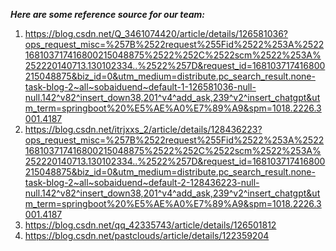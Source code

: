 ***Here are some reference source for our team:***<br>
1. https://blog.csdn.net/Q_3461074420/article/details/126581036?ops_request_misc=%257B%2522request%255Fid%2522%253A%2522168103717416800215048875%2522%252C%2522scm%2522%253A%252220140713.130102334..%2522%257D&request_id=168103717416800215048875&biz_id=0&utm_medium=distribute.pc_search_result.none-task-blog-2~all~sobaiduend~default-1-126581036-null-null.142^v82^insert_down38,201^v4^add_ask,239^v2^insert_chatgpt&utm_term=springboot%20%E5%AE%A0%E7%89%A9&spm=1018.2226.3001.4187<br>
2. https://blog.csdn.net/itrjxxs_2/article/details/128436223?ops_request_misc=%257B%2522request%255Fid%2522%253A%2522168103717416800215048875%2522%252C%2522scm%2522%253A%252220140713.130102334..%2522%257D&request_id=168103717416800215048875&biz_id=0&utm_medium=distribute.pc_search_result.none-task-blog-2~all~sobaiduend~default-2-128436223-null-null.142^v82^insert_down38,201^v4^add_ask,239^v2^insert_chatgpt&utm_term=springboot%20%E5%AE%A0%E7%89%A9&spm=1018.2226.3001.4187<br>
3. https://blog.csdn.net/qq_42335743/article/details/126501812
4. https://blog.csdn.net/pastclouds/article/details/122359204
